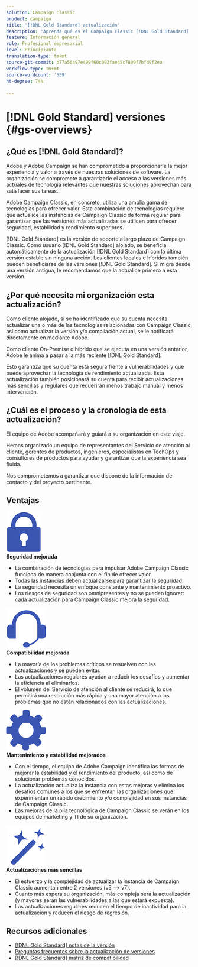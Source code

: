 ```yaml
---
solution: Campaign Classic
product: campaign
title: '[!DNL Gold Standard] actualización'
description: 'Aprenda qué es el Campaign Classic [!DNL Gold Standard] '
feature: Información general
role: Profesional empresarial
level: Principiante
translation-type: tm+mt
source-git-commit: b77a56a97e499f60c092fae45c7809f7bfd9f2ea
workflow-type: tm+mt
source-wordcount: '559'
ht-degree: 74%

---
```



# [!DNL Gold Standard] versiones  {#gs-overviews}

## ¿Qué es [!DNL Gold Standard]?

Adobe y Adobe Campaign se han comprometido a proporcionarle la mejor experiencia y valor a través de nuestras soluciones de software. La organización se compromete a garantizarle el acceso a las versiones más actuales de tecnología relevantes que nuestras soluciones aprovechan para satisfacer sus tareas.

Adobe Campaign Classic, en concreto, utiliza una amplia gama de tecnologías para ofrecer valor. Esta combinación de tecnologías requiere que actualice las instancias de Campaign Classic de forma regular para garantizar que las versiones más actualizadas se utilicen para ofrecer seguridad, estabilidad y rendimiento superiores.

[!DNL Gold Standard] es la versión de soporte a largo plazo de Campaign Classic. Como usuario [!DNL Gold Standard] alojado, se beneficia automáticamente de la actualización [!DNL Gold Standard] con la última versión estable sin ninguna acción. Los clientes locales e híbridos también pueden beneficiarse de las versiones [!DNL Gold Standard]. Si migra desde una versión antigua, le recomendamos que la actualice primero a esta versión.

## ¿Por qué necesita mi organización esta actualización?

Como cliente alojado, si se ha identificado que su cuenta necesita actualizar una o más de las tecnologías relacionadas con Campaign Classic, así como actualizar la versión y/o compilación actual, se le notificará directamente en mediante Adobe.

Como cliente On-Premise o híbrido que se ejecuta en una versión anterior, Adobe le anima a pasar a la más reciente [!DNL Gold Standard].

Esto garantiza que su cuenta está segura frente a vulnerabilidades y que puede aprovechar la tecnología de rendimiento actualizada. Esta actualización también posicionará su cuenta para recibir actualizaciones más sencillas y regulares que requerirán menos trabajo manual y menos intervención.

## ¿Cuál es el proceso y la cronología de esta actualización?

El equipo de Adobe acompañará y guiará a su organización en este viaje.

Hemos organizado un equipo de representantes del Servicio de atención al cliente, gerentes de productos, ingenieros, especialistas en TechOps y consultores de productos para ayudar y garantizar que la experiencia sea fluida.

Nos comprometemos a garantizar que dispone de la información de contacto y del proyecto pertinente.

## Ventajas

<tr>
  <td>
      <img alt="Seguridad" src="assets/do-not-localize/security.png"/>
    <div>
    <strong>Seguridad mejorada</strong>
    </div>
    <ul>
    <li>La combinación de tecnologías para impulsar Adobe Campaign Classic funciona de manera conjunta con el fin de ofrecer valor.</li>
    <li>Todas las instancias deben actualizarse para garantizar la seguridad.</li>
    <li>La seguridad necesita un enfoque constante y mantenimiento proactivo.</li>
    <li>Los riesgos de seguridad son omnipresentes y no se pueden ignorar: cada actualización para Campaign Classic mejora la seguridad.</li>
    </ul>
  </td>

<td>
      <img alt="Asistencia técnica" src="assets/do-not-localize/support.png" />
    <div>
    <strong>Compatibilidad mejorada</strong>
    </div>
    <ul>
    <li>La mayoría de los problemas críticos se resuelven con las actualizaciones y se pueden evitar.</li>
    <li>Las actualizaciones regulares ayudan a reducir los desafíos y aumentar la eficiencia al eliminarlos.</li>
    <li>El volumen del Servicio de atención al cliente se reducirá, lo que permitirá una resolución más rápida y una mayor atención a los problemas que no están relacionados con las actualizaciones.</li>
    </ul>
  </td>
</tr>

<tr>
  <td>
      <img alt="Mantenimiento" src="assets/do-not-localize/maintenance.png"/>
    <div>
    <strong>Mantenimiento y estabilidad mejorados</strong>
    </div>
    <ul>
    <li>Con el tiempo, el equipo de Adobe Campaign identifica las formas de mejorar la estabilidad y el rendimiento del producto, así como de solucionar problemas conocidos.</li>
    <li>La actualización actualiza la instancia con estas mejoras y elimina los desafíos comunes a los que se enfrentan las organizaciones que experimentan un rápido crecimiento y/o complejidad en sus instancias de Campaign Classic.</li>
    <li>Las mejoras de la pila tecnológica de Campaign Classic se verán en los equipos de marketing y TI de su organización.</li>
    </ul>
  </td>

<td>
      <img alt="Generar actualización" src="assets/do-not-localize/upgrades.png" />
    <div>
    <strong>Actualizaciones más sencillas</strong>
    </a>
    </div>
    <ul>
    <li>El esfuerzo y la complejidad de actualizar la instancia de Campaign Classic aumentan entre 2 versiones (v5 —&gt; v7).</li>
    <li>Cuanto más espera su organización, más compleja será la actualización (y mayores serán las vulnerabilidades a las que estará expuesta).</li>
    <li>Las actualizaciones regulares reducen el tiempo de inactividad para la actualización y reducen el riesgo de regresión.</li>
    </ul>
  </td>
</tr>
</table>

## Recursos adicionales

* [[!DNL Gold Standard] notas de la versión](gold-standard.md)
* [Preguntas frecuentes sobre la actualización de versiones](../../platform/using/faq-build-upgrade.md)
* [[!DNL Gold Standard] matriz de compatibilidad](compatibility-matrix-gs.md)
